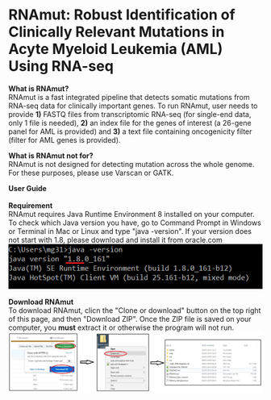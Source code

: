 # RNAmut: Robust Identification of Clinically Relevant Mutations in Acyte Myeloid Leukemia (AML) Using RNA-seq

**What is RNAmut?**\
RNAmut is a fast integrated pipeline that detects somatic mutations from RNA-seq data for clinically important genes. To run RNAmut, user needs to provide **1)** FASTQ files from transcriptomic RNA-seq (for single-end data, only 1 file is needed), **2)** an index file for the genes of interest (a 26-gene panel for AML is provided) and **3)** a text file containing oncogenicity filter (filter for AML genes is provided).

**What is RNAmut not for?**\
RNAmut is not designed for detecting mutation across the whole genome. For these purposes, please use Varscan or GATK.


**User Guide** \
\
**Requirement** \
RNAmut requires Java Runtime Environment 8 installed on your computer. To check which Java version you have, go to Command Prompt in Windows or Terminal in Mac or Linux and type "java -version". If your version does not start with 1.8, please download and install it from oracle.com
![Alt text](/demo/img/java.png?raw=true "Optional Title")

**Download RNAmut**\
To download RNAmut, clicn the "Clone or download" button on the top right of this page, and then "Download ZIP". Once the ZIP file is saved on your computer, you **must** extract it or otherwise the program will not run. 
![Alt text](/demo/img/download.jpg?raw=true "Optional Title")


